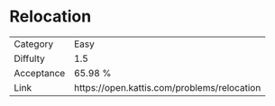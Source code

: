 # Relocation

<table>
    <tr>
        <td>Category</td>
        <td>Easy</td>
    </tr>
    <tr>
        <td>Diffulty</td>
        <td>1.5</td>
    </tr>
    <tr>
        <td>Acceptance</td>
        <td>65.98 %</td>
    </tr>
    <tr>
        <td>Link</td>
        <td>https://open.kattis.com/problems/relocation</td>
    </tr>
</table>